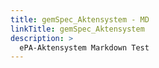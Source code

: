 ```yaml
---
title: gemSpec_Aktensystem - MD
linkTitle: gemSpec_Aktensystem
description: >
  ePA-Aktensystem Markdown Test
---
```

